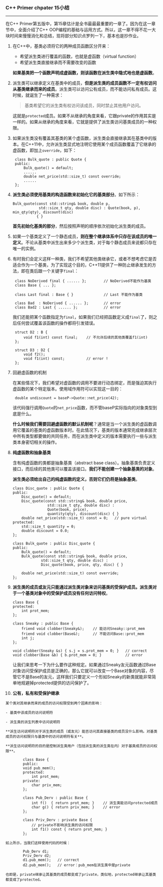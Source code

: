 ### C++ Primer chpater 15小结 ###
--------------------------------
在C++ Primer第五版中，第15章估计是全书最最最重要的一章了。因为在这一章节中，全面介绍了C++ OOP编程的基础与运用方式。所以，这一章不得不花一大块时间来慢慢消化和总结，现将部分知识点罗列一下，基本也是抄作业。

1. 在C++中，基类必须将它的两种成员函数区分开来：
	- 希望派生类进行覆盖的函数，也就是虚函数（virtual function）
	- 希望派生类直接继承而不需要改变的函数

	**如果基类把一个函数声明成虚函数，则该函数在派生类中隐式地也是虚函数**。
2. 派生类可以继承定义在基类中的成员，**但是派生类的成员函数不一定有权访问从基类继承而来的成员**。派生类可以访问公有成员，而不能访问私有成员。这时候，就诞生了一种需求：

	> 基类希望它的派生类有权访问该成员，同时禁止其他用户访问。
	
	这就是`protected`成员。如果不从继承的角度来看，它跟private的作用其实是一样的。如果从继承的角度来看，它就是提供了派生类访问基类成员的一种权限。

3. 如果派生类没有覆盖其基类的某个虚函数，派生类会直接继承其在基类中的版本。在C++11中，允许派生类显式地注明它使用某个成员函数覆盖了它继承的虚函数，即加上`override`，如下：

		class Bulk_quote : public Quote {
		public:
			Bulk_quote() = default;
			......
			double net_price(std::size_t) const override;
			......
		};
		
4.  **派生类必须使用基类的构造函数来初始化它的基类部分**。如下所示：

		Bulk_quote(const std::string& book, double p,
				    std::size_t qty, double disc) : Quote(book, p), min_qty(qty), discount(disc)
				   { }
				   
	**首先初始化基类的部分**，然后按照声明的顺序依次初始化派生类的成员。
	
5.  如果一个基类定义了一个静态成员，**则在整个继承体系中只存在该成员的唯一定义**。不论从基类中派生出来多少个派生类，对于每个静态成员来说都只存在唯一的实例。

6. 有时我们会定义这样一种类，我们不希望其他类继承它，或者不想考虑它是否适合作为一个基类，为了实现这个目的，C++11提供了一种防止继承发生的方法，即在类后跟一个关键字`final`：
	
		class NoDerived final { ...... };        // NoDerived不能作为基类
		class Base { ... };
		
		class Last final : Base { }              // Last 不能作为基类
		
		class Bad  : NoDerived { ...... };       // error
		class Bad2 : Last { ...... };            // error 
		
	我们还能把某个函数指定为`final`，如果我们已经把函数定义成`final`了，则之后任何尝试覆盖该函数的操作都将引发错误。
	
		struct D2 : B {
			void f1(int) const final;    // 不允许后续的其他类覆盖f1(int)
		};
		
		struct D3 : D2 {
			void f2();
			void f1(int) const;          // error !
		};
		
7. 回避虚函数的机制

	在某些情况下，我们希望对虚函数的调用不要进行动态绑定，而是强迫其执行虚函数的某个特定版本。使用域作用符可以实现这一目的：
	
		double undiscount = baseP->Quote::net_price(42);
	该代码强行调用`Quote`的`net_price`函数，而不管baseP实际指向的对象类型到底是什么。
	
	**什么时候我们需要回避虚函数的默认机制呢**？通常是当一个派生类的虚函数调用它覆盖的基类的虚函数版本时。在此情况下，基类的版本通常完成继承层次中所有类型都要做的共同任务，而在派生类中定义的版本需要执行一些与派生类本身密切相关的操作。
	
8.  **纯虚函数和抽象基类**

	含有纯虚函数的类都是抽象基类（abstract base class）。抽象基类负责定义接口，而后续的其他类可以覆盖该接口。**我们不能创建一个抽象基类的对象**。
	
	**派生类必须给出自己的纯虚函数的定义，否则它们仍将是抽象基类**。
	
		class Disc_quote : public Quote {
		public:
			Disc_quote() = default;
			Disc_quote(const std::string& book, double price,
						std::size_t qty, double disc) : 
						Quote(book, price),
						quantity(qty), discount(disc) { }
			double net_price(std::size_t) const = 0;   // pure virtual
		protected:
			std::size_t quantity = 0;
			double discount = 0.0;
		};
		
		class Bulk_quote : public Disc_quote {
		public:
			Bulk_quote() = default;
			Bulk_quote(const std::string& book, double price,
			         std::size_t qty, double disc) :
			         Disc_quote(book, price, qty, disc) { }
			         
			double net_price(std::size_t) const override;
		};

9.  **派生类的成员或友元只能通过派生类对象来访问基类的受保护成员。派生类对于一个基类对象中的受保护成员没有任何访问特权**。


		class Base {
		protected:
			int prot_mem;
		};  
		
		class Sneaky : public Base {
			friend void clobber(Sneaky&);    // 能访问Sneaky::prot_mem
			friend void clobber(Base&);      // 不能访问Base::prot_mem
			int j;
		};
		
		void clobber(Sneaky &s) { s.j = s.prot_mem = 0; }   // correct
		void clobber(Base &b) { b.prot_mem = 0; }           // error
		
	让我们来思考一下为什么要作这种规定。如果通过Sneaky友元函数通过Base对象访问受保护成员是正确的，那么它就可以改变一个Base对象的内容，尽管它不是Base的友元，这样我们只要定义一个形如Sneaky的新类就能非常简单地规避掉protected提供的访问保护了。
			
10.  **公有，私有和受保护继承**
	
	某个类对其继承而来的成员的访问权限受到两个因素的影响：
	
	- 基类中该成员的访问说明符
	
	- 派生类的派生列表中访问说明符
	
	**派生访问说明符对于派生类的成员（或友元）能否访问其直接基类的成员没什么影响。对基类成员的访问权限只与基类中的访问说明符有关**。
	
	**派生访问说明符的目的是控制派生类用户（包括派生类的派生类在内）对于基类成员的访问权限**。
	
			class Base {
			public:
			void pub_mem();
			protected:
				int prot_mem;
			private:
				char priv_mem;
			};
		
			class Pub_Derv : public Base {
				int f()  { return prot_mem; }    // 派生类能访问protected成员
				char g() { return priv_mem; }    // error
			};
		
			class Priv_Derv : private Base {
				// private不影响派生类的访问权限
				int f1() const { return prot_mem; }
			};
			
	如上所示，当我们这样使用代码的时候：
			
			Pub_Derv d1;
			Priv_Derv d2;
			d1.pub_mem();   // correct
			d2.pub_mem();   // error：pub_mem在派生类中是private
		
	也即是，private继承让其基类的成员都变成了private，类似地，protected继承让其基类都变成了protected。
		
	





